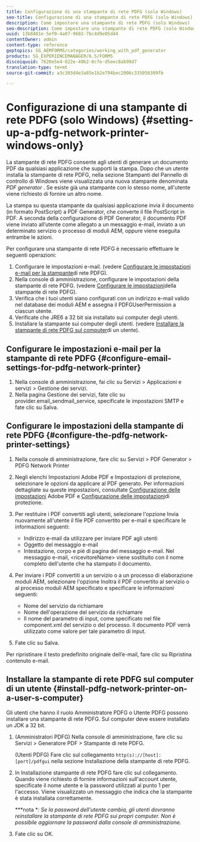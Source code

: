 ```yaml
---
title: Configurazione di una stampante di rete PDFG (solo Windows)
seo-title: Configurazione di una stampante di rete PDFG (solo Windows)
description: Come impostare una stampante di rete PDFG (solo Windows)
seo-description: Come impostare una stampante di rete PDFG (solo Windows)
uuid: 13b8481e-5ef0-4a07-9602-7bc4d9e05dd4
contentOwner: admin
content-type: reference
geptopics: SG_AEMFORMS/categories/working_with_pdf_generator
products: SG_EXPERIENCEMANAGER/6.5/FORMS
discoiquuid: 7620e5e4-022e-49b2-8cfe-d5eec8ab99d7
translation-type: tm+mt
source-git-commit: a3c303d4e3a85e1b2e794bec2006c335056309fb

---
```



# Configurazione di una stampante di rete PDFG (solo Windows) {#setting-up-a-pdfg-network-printer-windows-only}

La stampante di rete PDFG consente agli utenti di generare un documento PDF da qualsiasi applicazione che supporti la stampa. Dopo che un utente installa la stampante di rete PDFG, nella sezione Stampanti del Pannello di controllo di Windows viene visualizzata una nuova stampante denominata *PDF generator* . Se esiste già una stampante con lo stesso nome, all&#39;utente viene richiesto di fornire un altro nome.

La stampa su questa stampante da qualsiasi applicazione invia il documento (in formato PostScript) a PDF Generator, che converte il file PostScript in PDF. A seconda della configurazione di PDF Generator, il documento PDF viene inviato all’utente come allegato a un messaggio e-mail, inviato a un determinato servizio o processo di moduli AEM, oppure viene eseguita entrambe le azioni.

Per configurare una stampante di rete PDFG è necessario effettuare le seguenti operazioni:

1. Configurare le impostazioni e-mail. (vedere [Configurare le impostazioni e-mail per la stampante](setting-pdfg-network-printer-windows.md#configure-email-settings-for-pdfg-network-printer)di rete PDFG).
1. Nella console di amministrazione, configurare le impostazioni della stampante di rete PDFG. (vedere [Configurare le impostazioni](setting-pdfg-network-printer-windows.md#configure-the-pdfg-network-printer-settings)della stampante di rete PDFG).
1. Verifica che i tuoi utenti siano configurati con un indirizzo e-mail valido nel database dei moduli AEM e assegna il PDFGUserPermission a ciascun utente. <!-- Fix broken link See Setting up and organizing users -->
1. Verificate che JRE6 a 32 bit sia installato sui computer degli utenti.
1. Installare la stampante sui computer degli utenti. (vedere [Installare la stampante di rete PDFG sul computer](setting-pdfg-network-printer-windows.md#install-pdfg-network-printer-on-a-user-s-computer)di un utente).

## Configurare le impostazioni e-mail per la stampante di rete PDFG {#configure-email-settings-for-pdfg-network-printer}

1. Nella console di amministrazione, fai clic su Servizi > Applicazioni e servizi > Gestione dei servizi.
1. Nella pagina Gestione dei servizi, fate clic su provider.email_sendmail_service, specificate le impostazioni SMTP e fate clic su Salva.

## Configurare le impostazioni della stampante di rete PDFG {#configure-the-pdfg-network-printer-settings}

1. Nella console di amministrazione, fare clic su Servizi > PDF Generator > PDFG Network Printer
1. Negli elenchi Impostazioni Adobe PDF e Impostazioni di protezione, selezionare le opzioni da applicare al PDF generato. Per informazioni dettagliate su queste impostazioni, consultate [Configurazione delle impostazioni](/help/forms/using/admin-help/configuring-pdf-settings.md#configuring-adobe-pdf-settings) Adobe PDF e [Configurazione delle impostazioni](/help/forms/using/admin-help/configuring-security-settings.md#configuring-security-settings)di protezione.
1. Per restituire i PDF convertiti agli utenti, selezionare l&#39;opzione Invia nuovamente all&#39;utente il file PDF convertito per e-mail e specificare le informazioni seguenti:

   * Indirizzo e-mail da utilizzare per inviare PDF agli utenti
   * Oggetto del messaggio e-mail
   * Intestazione, corpo e piè di pagina del messaggio e-mail. Nel messaggio e-mail, &lt;ricevitoreName> viene sostituito con il nome completo dell&#39;utente che ha stampato il documento.

1. Per inviare i PDF convertiti a un servizio o a un processo di elaborazione moduli AEM, selezionare l&#39;opzione Inoltra il PDF convertito al servizio o al processo moduli AEM specificato e specificare le informazioni seguenti:

   * Nome del servizio da richiamare
   * Nome dell&#39;operazione del servizio da richiamare
   * Il nome del parametro di input, come specificato nel file component.xml del servizio o del processo. Il documento PDF verrà utilizzato come valore per tale parametro di input.

1. Fate clic su Salva.

Per ripristinare il testo predefinito originale dell’e-mail, fare clic su Ripristina contenuto e-mail.

## Installare la stampante di rete PDFG sul computer di un utente {#install-pdfg-network-printer-on-a-user-s-computer}

Gli utenti che hanno il ruolo Amministratore PDFG o Utente PDFG possono installare una stampante di rete PDFG. Sul computer deve essere installato un JDK a 32 bit.

1. (Amministratori PDFG) Nella console di amministrazione, fare clic su Servizi > Generatore PDF > Stampante di rete PDFG.

   (Utenti PDFG) Fare clic sul collegamento `http(s)://[host]:[port]/pdfgui` nella sezione Installazione della stampante di rete PDFG.

1. In Installazione stampante di rete PDFG fare clic sul collegamento. Quando viene richiesto di fornire informazioni sull&#39;account utente, specificate il nome utente e la password utilizzati al punto 1 per l&#39;accesso. Viene visualizzato un messaggio che indica che la stampante è stata installata correttamente.

   ***nota **: Se la password dell&#39;utente cambia, gli utenti dovranno reinstallare la stampante di rete PDFG sui propri computer. Non è possibile aggiornare la password dalla console di amministrazione.*

1. Fate clic su OK.

